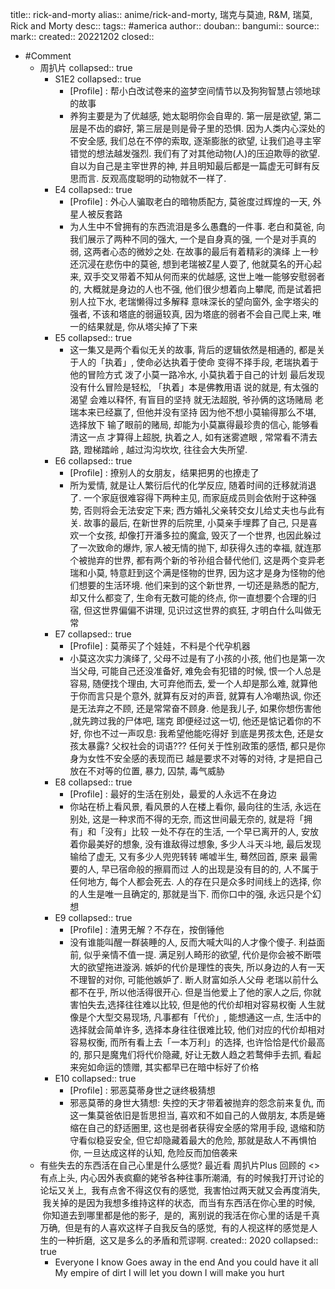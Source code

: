 title:: rick-and-morty
alias:: anime/rick-and-morty, 瑞克与莫迪, R&M, 瑞莫, Rick and Morty
desc::
tags:: #america
author::
douban::
bangumi::
source::
mark::
created:: 20221202
closed::
- #Comment
  - 周扒片
    collapsed:: true
    - S1E2
      collapsed:: true
      - [Profile] :  帮小白改试卷来的盗梦空间情节以及狗狗智慧占领地球的故事
      - 养狗主要是为了优越感, 她太聪明你会自卑的.
        第一层是欲望, 第二层是不齿的癖好, 第三层是则是骨子里的恐惧.  因为人类内心深处的不安全感, 我们总在不停的索取, 逐渐膨胀的欲望, 让我们追寻主宰错觉的想法越发强烈. 我们有了对其他动物(人)的压迫欺辱的欲望.  自以为自己是主宰世界的神, 并且明知最后都是一篇虚无可鲜有反思而言. 反观高度聪明的动物就不一样了.
    - E4
      collapsed:: true
      - [Profile] : 外心人骗取老白的暗物质配方, 莫爸度过辉煌的一天, 外星人被反套路
      - 为人生中不曾拥有的东西流泪是多么愚蠢的一件事.
        老白和莫爸, 向我们展示了两种不同的强大, 一个是自身真的强, 一个是对手真的弱, 这两者心态的微妙之处. 在故事的最后有着精彩的演绎
        上一秒还沉浸在悲伤中的莫爸, 想到老瑞被Z星人耍了, 他就莫名的开心起来, 双手交叉带着不知从何而来的优越感, 这世上唯一能够安慰弱者的, 大概就是身边的人也不强, 他们很少想着向上攀爬, 而是试着把别人拉下水, 老瑞懒得过多解释 意味深长的望向窗外, 金字塔尖的强者, 不该和塔底的弱逼较真, 因为塔底的弱者不会自己爬上来, 唯一的结果就是, 你从塔尖掉了下来
    - E5
      collapsed:: true
      - 这一集又是两个看似无关的故事, 背后的逻辑依然是相通的, 都是关于人的「执着」, 使命必达执着于使命 变得不择手段, 老瑞执着于他的冒险方式 泼了小莫一路冷水, 小莫执着于自己的计划 最后发现没有什么冒险是轻松, 「执着」本是佛教用语 说的就是, 有太强的渴望 会难以释怀, 有盲目的坚持 就无法超脱, 爷孙俩的这场赌局 老瑞本来已经赢了, 但他并没有坚持 因为他不想小莫输得那么不堪, 选择放下 输了眼前的赌局, 却能为小莫赢得最珍贵的信心, 能够看清这一点 才算得上超脱, 执着之人, 如有迷雾遮眼 , 常常看不清去路, 蹬梯踏岭 , 越过沟沟坎坎, 往往会大失所望.
    - E6
      collapsed:: true
      - [Profile] : 撩别人的女朋友，结果把男的也撩走了
      - 所为爱情, 就是让人繁衍后代的化学反应, 随着时间的迁移就消退了.
        一个家庭很难容得下两种主见, 而家庭成员则会依附于这种强势, 否则将会无法安定下来; 西方婚礼父亲转交女儿给丈夫也与此有关.
        故事的最后, 在新世界的后院里, 小莫亲手埋葬了自己, 只是喜欢一个女孩, 却像打开潘多拉的魔盒, 毁灭了一个世界, 也因此躲过了一次致命的爆炸, 家人被无情的抛下, 却获得久违的幸福, 就连那个被抛弃的世界, 都有两个新的爷孙组合替代他们, 这是两个变异老瑞和小莫, 特意赶到这个满是怪物的世界, 因为这才是身为怪物的他们想要的生活环境. 他们来到的这个新世界, 一切还是熟悉的配方, 却又什么都变了, 生命有无数可能的终点, 你一直想要个合理的归宿, 但这世界偏偏不讲理, 见识过这世界的疯狂, 才明白什么叫做无常
    - E7
      collapsed:: true
      - [Profile] : 莫蒂买了个娃娃，不料是个代孕机器
      - 小莫这次实力演绎了, 父母不过是有了小孩的小孩, 他们也是第一次当父母, 可能自己还没准备好, 难免会有犯错的时候, 恨一个人总是容易, 随便找个理由, 大可弃他而去, 爱一个人却是那么难, 就算他于你而言只是个意外, 就算有反对的声音, 就算有人冷嘲热讽, 你还是无法弃之不顾, 还是常常奋不顾身.
        他是我儿子, 如果你想伤害他 ,就先跨过我的尸体吧, 瑞克
        即便经过这一切, 他还是惦记着你的不好, 你也不过一声叹息:
        我希望他能吃得好
        到底是男孩太色, 还是女孩太暴露?
        父权社会的词语???
        任何关于性别政策的感悟, 都只是你身为女性不安全感的表现而已
        越是要求不对等的对待, 才是把自己放在不对等的位置,
        暴力, 囚禁, 毒气威胁
    - E8
      collapsed:: true
      - [Profile] : 最好的生活在别处，最爱的人永远不在身边
      - 你站在桥上看风景, 看风景的人在楼上看你, 最向往的生活, 永远在别处, 这是一种求而不得的无奈, 而这世间最无奈的, 就是将「拥有」和「没有」比较
        一处不存在的生活, 一个早已离开的人, 安放着你最美好的想象, 没有谁敌得过想象, 多少人斗天斗地, 最后发现输给了虚无, 又有多少人兜兜转转 唏嘘半生, 蓦然回首, 原来 最需要的人, 早已宿命般的擦肩而过
        人的出现是没有目的的, 人不属于任何地方, 每个人都会死去. 人的存在只是众多时间线上的选择, 你的人生是唯一且确定的, 那就是当下.
        而你口中的强, 永远只是个幻想
    - E9
      collapsed:: true
      - [Profile] : 渣男无解？不存在，按倒锤他
      - 没有谁能叫醒一群装睡的人, 反而大喊大叫的人才像个傻子.
        利益面前, 似乎亲情不值一提.
        满足别人畸形的欲望, 代价是你会被不断喂大的欲望拖进漩涡.
        嫉妒的代价是理性的丧失, 所以身边的人有一天不理智的对你, 可能他嫉妒了.
        断人财富如杀人父母
        老瑞以前什么都不在乎, 所以他活得很开心. 但是当他爱上了他的家人之后,  你就害怕失去,选择往往难以比较, 但是他的代价却相对容易权衡
        人生就像是个大型交易现场, 凡事都有「代价」, 能想通这一点, 生活中的选择就会简单许多, 选择本身往往很难比较, 他们对应的代价却相对容易权衡, 而所有看上去「一本万利」的选择, 也许恰恰是代价最高的, 那只是魔鬼们将代价隐藏, 好让无数人趋之若鹜伸手去抓, 看起来宛如命运的馈赠, 其实都早已在暗中标好了价格
    - E10
      collapsed:: true
      - [Profile] : 邪恶莫蒂身世之谜终极猜想
      - 邪恶莫蒂的身世大猜想: 失控的天才带着被抛弃的怨念前来复仇, 而这一集莫爸依旧是哲思担当, 喜欢和不如自己的人做朋友, 本质是蜷缩在自己的舒适圈里, 这也是弱者获得安全感的常用手段, 退缩和防守看似稳妥安全, 但它却隐藏着最大的危险, 那就是敌人不再惧怕你, 一旦达成这样的认知, 危险反而加倍袭来
  - 有些失去的东西活在自己心里是什么感觉? 最近看 周扒片Plus 回顾的 <> 有点上头, 内心因外表疯癫的姥爷各种往事所潮涌,  有的时候我打开讨论的论坛又关上,  我有点舍不得这仅有的感觉,  我害怕过两天就又会再度消失,  我关掉的是因为我想多维持这样的状态,  而当有东西活在你心里的时候,  你知道去到哪里都是他的影子,  是的,  离别说的我活在你心里的话是千真万确,  但是有的人喜欢这样子自我反刍的感觉,  有的人视这样的感觉是人生的一种折磨,  这又是多么的矛盾和荒谬啊.
    created:: 2020
    collapsed:: true
    - Everyone I know
      Goes away in the end
      And you could have it all
      My empire of dirt
      I will let you down
      I will make you hurt